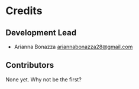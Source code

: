 # Credits

## Development Lead

- Arianna Bonazza <ariannabonazza28@gmail.com>

## Contributors

None yet. Why not be the first?
